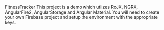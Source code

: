 FitnessTracker
This project is a demo which utlizes RxJX, NGRX, AngularFire2, AngularStorage and Angular Material. You will need to create your own Firebase project and setup the environment with the appropriate keys.

